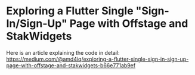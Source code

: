 # Exploring a Flutter Single "Sign-In/Sign-Up" Page with Offstage and StakWidgets

Here is an article explaining the code in detail:
https://medium.com/@amd4iq/exploring-a-flutter-single-sign-in-sign-up-page-with-offstage-and-stakwidgets-b66e771ab9ef


